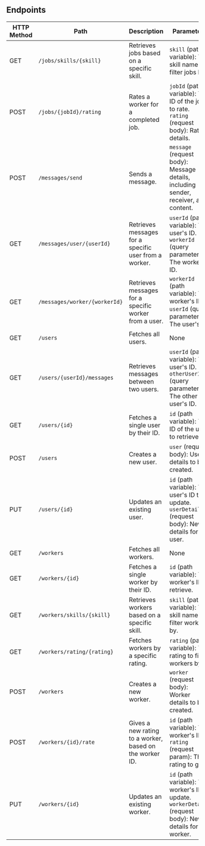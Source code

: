 ## Endpoints

| HTTP Method | Path                                  | Description                                               | Parameters                                                                                                 |
|-------------|---------------------------------------|-----------------------------------------------------------|------------------------------------------------------------------------------------------------------------|
| GET         | `/jobs/skills/{skill}`                | Retrieves jobs based on a specific skill.                 | `skill` (path variable): The skill name to filter jobs by.                                                 |
| POST        | `/jobs/{jobId}/rating`                | Rates a worker for a completed job.                       | `jobId` (path variable): The ID of the job to rate.<br>`rating` (request body): Rating details.            |
| POST        | `/messages/send`                      | Sends a message.                                          | `message` (request body): Message details, including sender, receiver, and content.                        |
| GET         | `/messages/user/{userId}`             | Retrieves messages for a specific user from a worker.     | `userId` (path variable): The user's ID.<br>`workerId` (query parameter): The worker's ID.                 |
| GET         | `/messages/worker/{workerId}`         | Retrieves messages for a specific worker from a user.     | `workerId` (path variable): The worker's ID.<br>`userId` (query parameter): The user's ID.                 |
| GET         | `/users`                              | Fetches all users.                                        | None                                                                                                       |
| GET         | `/users/{userId}/messages`            | Retrieves messages between two users.                     | `userId` (path variable): The user's ID.<br>`otherUserId` (query parameter): The other user's ID.         |
| GET         | `/users/{id}`                         | Fetches a single user by their ID.                        | `id` (path variable): The ID of the user to retrieve.                                                      |
| POST        | `/users`                              | Creates a new user.                                       | `user` (request body): User details to be created.                                                         |
| PUT         | `/users/{id}`                         | Updates an existing user.                                 | `id` (path variable): The user's ID to update.<br>`userDetails` (request body): New details for the user. |
| GET         | `/workers`                            | Fetches all workers.                                      | None                                                                                                       |
| GET         | `/workers/{id}`                       | Fetches a single worker by their ID.                      | `id` (path variable): The worker's ID to retrieve.                                                         |
| GET         | `/workers/skills/{skill}`             | Retrieves workers based on a specific skill.              | `skill` (path variable): The skill name to filter workers by.                                              |
| GET         | `/workers/rating/{rating}`            | Fetches workers by a specific rating.                     | `rating` (path variable): The rating to filter workers by.                                                 |
| POST        | `/workers`                            | Creates a new worker.                                     | `worker` (request body): Worker details to be created.                                                     |
| POST        | `/workers/{id}/rate`                  | Gives a new rating to a worker, based on the worker ID.   | `id` (path variable): The worker's ID.<br>`rating` (request param): The rating to give.                    |
| PUT         | `/workers/{id}`                       | Updates an existing worker.                               | `id` (path variable): The worker's ID to update.<br>`workerDetails` (request body): New details for worker.|
